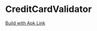 # CreditCardValidator
[Build with Apk Link](https://github.com/ManishPanwar556/CreditCardValidator/blob/master/app/build)
